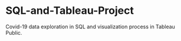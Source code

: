 # SQL-and-Tableau-Project
Covid-19 data exploration in SQL and visualization process in Tableau Public.
